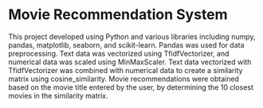 # Movie Recommendation System
This project developed using Python and various libraries including numpy, pandas, matplotlib, seaborn, and scikit-learn. Pandas was used for data preprocessing. 
Text data was vectorized using TfidfVectorizer, and numerical data was scaled using MinMaxScaler. 
Text data vectorized with TfidfVectorizer was combined with numerical data to create a similarity matrix using cosine_similarity. 
Movie recommendations were obtained based on the movie title entered by the user, by determining the 10 closest movies in the similarity matrix.
